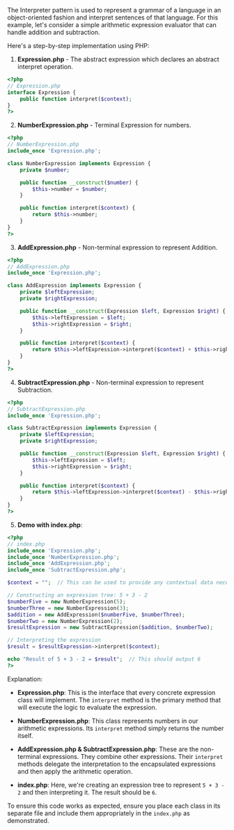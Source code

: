 The Interpreter pattern is used to represent a grammar of a language in an object-oriented fashion and interpret sentences of that language. For this example, let's consider a simple arithmetic expression evaluator that can handle addition and subtraction.

Here's a step-by-step implementation using PHP:

1. **Expression.php** - The abstract expression which declares an abstract interpret operation.
```php
<?php
// Expression.php
interface Expression {
    public function interpret($context);
}
?>
```

2. **NumberExpression.php** - Terminal Expression for numbers.
```php
<?php
// NumberExpression.php
include_once 'Expression.php';

class NumberExpression implements Expression {
    private $number;

    public function __construct($number) {
        $this->number = $number;
    }

    public function interpret($context) {
        return $this->number;
    }
}
?>
```

3. **AddExpression.php** - Non-terminal expression to represent Addition.
```php
<?php
// AddExpression.php
include_once 'Expression.php';

class AddExpression implements Expression {
    private $leftExpression;
    private $rightExpression;

    public function __construct(Expression $left, Expression $right) {
        $this->leftExpression = $left;
        $this->rightExpression = $right;
    }

    public function interpret($context) {
        return $this->leftExpression->interpret($context) + $this->rightExpression->interpret($context);
    }
}
?>
```

4. **SubtractExpression.php** - Non-terminal expression to represent Subtraction.
```php
<?php
// SubtractExpression.php
include_once 'Expression.php';

class SubtractExpression implements Expression {
    private $leftExpression;
    private $rightExpression;

    public function __construct(Expression $left, Expression $right) {
        $this->leftExpression = $left;
        $this->rightExpression = $right;
    }

    public function interpret($context) {
        return $this->leftExpression->interpret($context) - $this->rightExpression->interpret($context);
    }
}
?>
```

5. **Demo with index.php**:
```php
<?php
// index.php
include_once 'Expression.php';
include_once 'NumberExpression.php';
include_once 'AddExpression.php';
include_once 'SubtractExpression.php';

$context = "";  // This can be used to provide any contextual data necessary for interpretation.

// Constructing an expression tree: 5 + 3 - 2
$numberFive = new NumberExpression(5);
$numberThree = new NumberExpression(3);
$addition = new AddExpression($numberFive, $numberThree);
$numberTwo = new NumberExpression(2);
$resultExpression = new SubtractExpression($addition, $numberTwo);

// Interpreting the expression
$result = $resultExpression->interpret($context);

echo "Result of 5 + 3 - 2 = $result";  // This should output 6
?>
```

Explanation:

- **Expression.php**: This is the interface that every concrete expression class will implement. The `interpret` method is the primary method that will execute the logic to evaluate the expression.
  
- **NumberExpression.php**: This class represents numbers in our arithmetic expressions. Its `interpret` method simply returns the number itself.
  
- **AddExpression.php & SubtractExpression.php**: These are the non-terminal expressions. They combine other expressions. Their `interpret` methods delegate the interpretation to the encapsulated expressions and then apply the arithmetic operation.

- **index.php**: Here, we're creating an expression tree to represent `5 + 3 - 2` and then interpreting it. The result should be `6`.

To ensure this code works as expected, ensure you place each class in its separate file and include them appropriately in the `index.php` as demonstrated.
